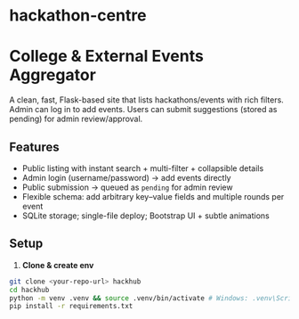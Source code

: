 # hackathon-centre

# College & External Events Aggregator
A clean, fast, Flask-based site that lists hackathons/events with rich filters. Admin can log in to add events. Users can submit suggestions (stored as pending) for admin review/approval.


## Features
- Public listing with instant search + multi-filter + collapsible details
- Admin login (username/password) → add events directly
- Public submission → queued as `pending` for admin review
- Flexible schema: add arbitrary key–value fields and multiple rounds per event
- SQLite storage; single-file deploy; Bootstrap UI + subtle animations


## Setup
1. **Clone & create env**
```bash
git clone <your-repo-url> hackhub
cd hackhub
python -m venv .venv && source .venv/bin/activate # Windows: .venv\Scripts\activate
pip install -r requirements.txt